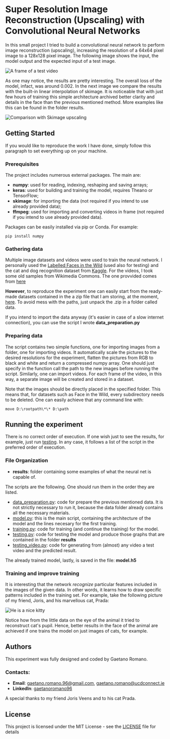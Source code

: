 # Super Resolution Image Reconstruction (Upscaling) with Convolutional Neural Networks

In this small project I tried to build a convolutional neural network to perform image reconstruction (upscaling), increasing the resolution of a 64x64 pixel image to a 128x128 pixel image. The following image shows the input, the model output and the expected input of a test image.

![A frame of a test video](https://github.com/alghul96/CNN_SR_image_reconstruction/blob/master/Results/frame.png)

As one may notice, the results are pretty interesting. The overall loss of the model, infact, was around 0.002.
In the next image we compare the results with the built-in linear interpolation of skimage. It is noticeable that with just few hours of training this simple architecture archived better clarity and details in the face than the previous mentioned method.
More examples like this can be found in the folder results.

![Comparison with Skimage upscaling](https://github.com/alghul96/CNN_SR_image_reconstruction/blob/master/Results/8.png)


## Getting Started

If you would like to reproduce the work I have done, simply follow this paragraph to set everything up on your machine.

### Prerequisites

The project includes numerous external packages. The main are:

- **numpy**: used for reading, indexing, reshaping and saving arrays;
- **keras**: used for building and training the model, requires Theano or TensorFlow;
- **skimage**: for importing the data (not required if you intend to use already provided data);
- **ffmpeg**: used for importing and converting videos in frame (not required if you intend to use already provided data).

Packages can be easily installed via pip or Conda. For example:
```
pip install numpy
```
### Gathering data

Multiple image datasets and videos were used to train the neural network. I personally used the [Labelled Faces in the Wild](http://vis-www.cs.umass.edu/lfw/) (used also for testing) and the cat and dog recognition dataset from [Kaggle](https://www.kaggle.com/c/dogs-vs-cats/data).
For the videos, I took some old samples from Wikimedia Commons. The one provvided comes from [here](https://commons.wikimedia.org/wiki/Category:Videos_of_John_F._Kennedy)

**However**, to reproduce the experiment one can easily start from the ready-made datasets contained in the a zip file that I am storing, at the moment, [here](https://drive.google.com/file/d/1mqnUoRDNNSbWzZOMbtk3gjzKCkiY-nd3/view?usp=sharing). To avoid mess with the paths, just unpack the .zip in a folder called data. 

If you intend to import the data anyway (it's easier in case of a slow internet connection), you can use the script I wrote **data_preparation.py**


### Preparing data

The script contains two simple functions, one for importing images from a folder, one for importing videos.
It automatically scale the pictures to the desired resolutions for the experiment, flatten the pictures from RGB to black and white and return a compressed numpy array.
One should just specify in the function call the path to the new images before running the script.
Similarly, one can import videos. For each frame of the video, in this way, a separate image will be created and stored in a dataset.

Note that the images should be directly placed in the specified folder.
This means that, for datasets such as Face in the Wild, every subdirectory needs to be deleted.
One can easily achieve that any command line with:

```
move D:\rootpath\*\* D:\path
```

## Running the experiment

There is no correct order of execution. If one wish just to see the results, for example, just run [testing](testing.py).  In any case, it follows a list of the script in the preferred order of execution.

### File Organization

- **results**: folder containing some examples of what the neural net is capable of.

The scripts are the following. One should run them in the order they are listed.

- [data_preparation.py](data_preparation.py): code for prepare the previous mentioned data. It is not strictly necessary to run it, because the data folder already contains all the necessary materials.
- [model.py](model.py): this is the main script, containing the architecture of the model and the lines necesary for the first training.
- [training.py](training.py): code for training (and continue the training) for the model.
- [testing.py](testing.py): code for testing the model and produce those graphs that are contained in the folder **results**
- [testing_video.py](testing_video.py): code for generating from (almost) any video a test video and the predicted result.

The already trained model, lastly, is saved in the file: **model.h5**

### Training and improve training

It is interesting that the network _recognize_ particular features included in the images of the given data.
In other words, it learns how to draw specific patterns included in the training set.
For example, take the following picture of my friend, Joris, and his marvellous cat, Prada:

![He is a nice kitty](https://github.com/alghul96/CNN_SR_image_reconstruction/blob/master/Results/cat.png)

Notice how from the little data on the eye of the animal it tried to reconstruct cat's pupil.
Hence, better results in the face of the animal are achieved if one trains the model on just images of cats, for example.


## Authors

This experiment was fully designed and coded by Gaetano Romano. 

### Contacts:
- **Email**: gaetano.romano.96@gmail.com, gaetano.romano@ucdconnect.ie
- **LinkedIn**: [gaetanoromano96](https://www.linkedin.com/in/gaetanoromano96/)

A special thanks to my friend Joris Veens and to his cat Prada. 

## License

This project is licensed under the MIT License - see the [LICENSE](LICENSE) file for details

